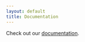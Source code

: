 ```yaml
---
layout: default
title: Documentation
---
```


Check out our [documentation](docs/build/html/index.html).
